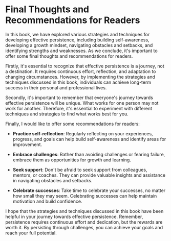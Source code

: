 Final Thoughts and Recommendations for Readers
==========================================================

In this book, we have explored various strategies and techniques for developing effective persistence, including building self-awareness, developing a growth mindset, navigating obstacles and setbacks, and identifying strengths and weaknesses. As we conclude, it's important to offer some final thoughts and recommendations for readers.

Firstly, it's essential to recognize that effective persistence is a journey, not a destination. It requires continuous effort, reflection, and adaptation to changing circumstances. However, by implementing the strategies and techniques discussed in this book, individuals can achieve long-term success in their personal and professional lives.

Secondly, it's important to remember that everyone's journey towards effective persistence will be unique. What works for one person may not work for another. Therefore, it's essential to experiment with different techniques and strategies to find what works best for you.

Finally, I would like to offer some recommendations for readers:

* **Practice self-reflection**: Regularly reflecting on your experiences, progress, and goals can help build self-awareness and identify areas for improvement.

* **Embrace challenges**: Rather than avoiding challenges or fearing failure, embrace them as opportunities for growth and learning.

* **Seek support**: Don't be afraid to seek support from colleagues, mentors, or coaches. They can provide valuable insights and assistance in navigating obstacles and setbacks.

* **Celebrate successes**: Take time to celebrate your successes, no matter how small they may seem. Celebrating successes can help maintain motivation and build confidence.

I hope that the strategies and techniques discussed in this book have been helpful in your journey towards effective persistence. Remember, persistence requires continuous effort and dedication, but the rewards are worth it. By persisting through challenges, you can achieve your goals and reach your full potential.
